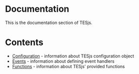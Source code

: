 # Documentation
This is the documentation section of TESjs.

# Contents
- [Configuration](configuration.md) - information about TESjs configuration object
- [Events](events.md) - information about defining event handlers
- [Functions](functions.md) - information about TESjs' provided functions
